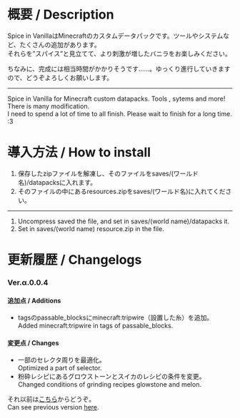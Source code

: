 # 概要 / Description
Spice in VanillaはMinecraftのカスタムデータパックです。ツールやシステムなど、たくさんの追加があります。  
それらを”スパイス”と見立てて、より刺激が増したバニラをお楽しみください。

ちなみに、完成には相当時間がかかりそうです……。ゆっくり進行していきますので、どうぞよろしくお願いします。

***

Spice in Vanilla for Minecraft custom datapacks. Tools , sytems and more! There is many modification.  
I need to spend a lot of time to all finish. Please wait to finish for a long time. :3

# 導入方法 / How to install
1. 保存したzipファイルを解凍し、そのファイルをsaves/(ワールド名)/datapacksに入れます。
1. そのファイルの中にあるresources.zipをsaves/(ワールド名)に入れてください。

***

1. Uncompress saved the file, and set in saves/(world name)/datapacks it.
1. Set in saves/(world name) resource.zip in the file.

# 更新履歴 / Changelogs

### Ver.α.0.0.4

#### 追加点 / Additions
* tagsのpassable_blocksにminecraft:tripwire（設置した糸）を追加。<br>Added minecraft:tripwire in tags of passable_blocks.
#### 変更点 / Changes
* 一部のセレクタ周りを最適化。<br>Optimized a part of selector.
* 粉砕レシピにあるグロウストーンとスイカのレシピの条件を変更。<br>Changed conditions of grinding recipes glowstone and melon.

それ以前は[こちら](https://github.com/yuton502/spice_in_vanilla/wiki/Changelogs)からどうぞ。<br>
Can see previous version [here](https://github.com/yuton502/spice_in_vanilla/wiki/Changelogs).
